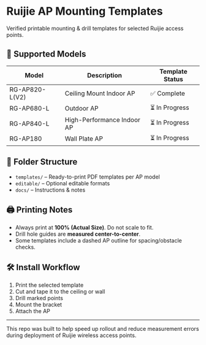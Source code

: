 # Ruijie AP Mounting Templates

Verified printable mounting & drill templates for selected Ruijie access points.

## 📌 Supported Models

| Model         | Description                    | Template Status |
|---------------|--------------------------------|------------------|
| RG-AP820-L(V2) | Ceiling Mount Indoor AP        | ✅ Complete      |
| RG-AP680-L    | Outdoor AP                     | ⏳ In Progress   |
| RG-AP840-L    | High-Performance Indoor AP     | ⏳ In Progress   |
| RG-AP180      | Wall Plate AP                  | ⏳ In Progress   |

## 📂 Folder Structure

- `templates/` – Ready-to-print PDF templates per AP model
- `editable/` – Optional editable formats
- `docs/` – Instructions & notes

## 🖨️ Printing Notes

- Always print at **100% (Actual Size)**. Do not scale to fit.
- Drill hole guides are **measured center-to-center**.
- Some templates include a dashed AP outline for spacing/obstacle checks.

## 🛠️ Install Workflow

1. Print the selected template
2. Cut and tape it to the ceiling or wall
3. Drill marked points
4. Mount the bracket
5. Attach the AP

---

This repo was built to help speed up rollout and reduce measurement errors during deployment of Ruijie wireless access points.

